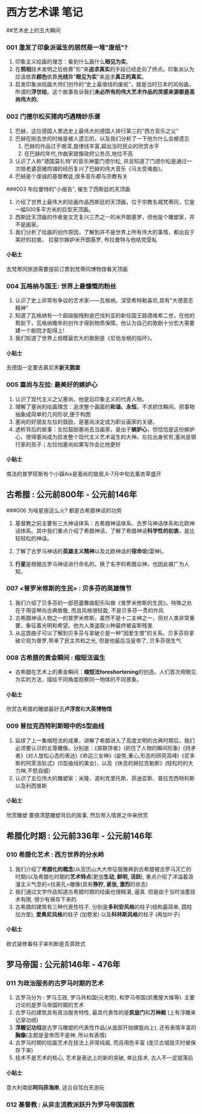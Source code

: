 # 西方艺术课 笔记

##艺术史上的五大瞬间

### 001 激发了印象派诞生的居然是一堆"废纸"?

1. 印象主义绘画的理念：看到什么画什么**眼见为实**。
2. 在**照相**技术发明之后依靠"形"来**追求真实**的手段已经走向了终点。印象派认为应该依靠**颜色**依靠**光线**靠"**眼见为实**"来追求**真正的真实**。
3. 启发印象派绘画大师们创作的“史上最值钱的废纸”，就是当时日本的风俗画，所谓的**浮世绘**。这个故事告诉我们**未必所有的伟大艺术作品的灵感来源都是高尚伟大的**。




### 002 门德尔松买猪肉巧遇精妙乐谱

1. 巴赫，这位德国人票选史上最伟大的德国人排行第三的"西方音乐之父"
2. 巴赫在刚去世的时候是被人遗忘的，以及我们分析了一下他为什么会被遗忘
   1. 巴赫的作品过于艰深,旋律线丰富,超出当时民众的欣赏水平
   2. 在巴赫的年代,作曲家就像政府公务员,地位不高
3. 认识了人称"德国莫扎特"的音乐神童门德尔松, 并且知道了门德尔松是通过一次陪老婆逛猪肉铺的经历复兴了巴赫的伟大音乐《马太受难曲》。
4. 巴赫是个虔诚的基督教徒,很多音乐都与宗教有关



###003 布拉曼特的"小报告", 催生了西斯廷的天顶画 

1. 介绍了世界上最伟大的绘画作品西斯廷的天顶画，位于宗教名城梵蒂冈，它是一幅500多平方米的巨型天顶画。
2. 西斯廷天顶画的作者是文艺复兴三杰之一的米开朗基罗，但他是个雕塑家，并不是画家。
3. 我们分析了绘画的创作原因，了解到并不是世界上所有伟大的事情，都出自于美好的初衷。 拉斐尔嫉妒米开朗基罗, 布拉曼特与他结党营私

#### 小贴士

去梵蒂冈旅游需要提前订票到梵蒂冈博物馆看天顶画



### 004 瓦格纳与国王: 世界上最慷慨的粉丝

1. 认识了史上非常有争议的艺术家——瓦格纳。深受希特勒喜欢,具有"大德意志精神"
2. 知道了瓦格纳有一个超级脑残粉是巴伐利亚的新任国王路德维希二世，在他的帮助下，瓦格纳晚年的创作才得到物质保障。他认为自己的歌剧十分宏大需要建一个剧院才配得上!
3. 我们知道了世界上规模最宏大的歌剧是《尼伯龙根的指环》。

#### 小贴士

去德国一定要去慕尼黑**新天鹅堡**



### 005 塞尚与左拉: 最美好的嫉妒心

1. 认识了现代主义之父塞尚，他是后印象主义的代表人物。
2. 理解了塞尚的绘画理念：追求整个画面的**和谐、永恒**，不求抓住瞬间。把事物抽象成简单的几何形状,便于构图
3. 塞尚的好朋友左拉的鼓励，是塞尚决定成为职业画家的关键。
4. 透析背后的故事：左拉鼓励塞尚去当画家，是出于**嫉妒心**，但恰恰是这份嫉妒心，使得塞尚成为启发整个现代主义艺术诞生的大神。左拉出身贫穷,塞尚是银行家的孩子；左拉怕塞尚如果写作会比他更好

#### 小贴士

南法的普罗旺斯有个小镇Aix是塞尚的故居,6-7月中旬去薰衣草盛开





## 古希腊 : 公元前800年 - 公元前146年

###006 为啥星座这么火? 都是古希腊神话的功劳

1. 基督教之前主要有三大神话体系：古希腊神话体系、古罗马神话体系和北欧神话体系。其中我们重点介绍了希腊神话，了解了希腊神话**科学性的初衷**，是比较轻松的神话。


2. 了解了古罗马神话的**英雄主义精神**以及北欧神话的**宿命论**(雷神)。


3. **行星**是根据古罗马神话进行命名的，换了名字的希腊众神，也因此被广为人知。



### 007 <普罗米修斯的生民> : 贝多芬的英雄情节

1. 我们介绍了贝多芬的一部芭蕾舞曲配乐叫做《普罗米修斯的生民》。特殊之处在于用竖琴向古典致敬, 而且风格很轻盈, 不是贝多芬一贯的作风
2. 古希腊神话人物之一的普罗米修斯，虽然不是十二主神之一，但对人类非常重要，象征着光明和希望。他为人类盗取火种最终被宙斯残害.
3. 从这首曲子可以了解到贝多芬与拿破仑是一种"因爱生恨"的关系。贝多芬将拿破仑视为普罗,带来了民主共和之光, 但是他最后当皇帝了, 贝多芬很生气



### 008 古希腊的黄金瞬间 : 缩短法诞生

- 古希腊在艺术上的黄金瞬间：**缩短法foreshortening**的创造。人们首次用眼见为实的方法，描绘不同角度观察同一物体的不同景象。

#### 小贴士

欣赏古希腊的雕塑最好去**卢浮宫**和**大英博物馆**



### 009 普拉克西特利斯眼中的S型曲线

1. 延续了上一集缩短法的成果，讲解了希腊进入了高度文明的古典时期后，我们必须要认识的五尊雕像。分别是：《掷铁饼者》(抓住了人物的瞬间形象)《持矛者》(对人放松心态的表达)《命运三女神》(姿势,重心,形态的研究高峰)《尼多斯的阿芙洛狄忒》(S型曲线的美女)，以及《休息的赫拉克勒斯》(轻松时的大力神,不怒自威)
2. 认识了五位伟大的雕塑家：米隆、波利克里托斯、菲迪亚斯、普拉克西特利斯以及利西普斯

#### 小贴士

欣赏雕塑 要搞清楚雕塑背后的故事, 然后带入情景之中来欣赏



## 希腊化时期 : 公元前336年 - 公元前146年

### 010 希腊化艺术 : 西方世界的分水岭

1. 我们介绍了**希腊化的概念**(从亚历山大大帝征服雅典到古希腊被古罗马灭亡的时期)以及希腊化时期的**艺术特点**(更加**生动, 鲜明, 活跃**), 重点介绍了洋溢着浪漫主义气息的<拉奥孔>雕像(具有**狰狞, 紧张, 激烈**的状态)
2. 我们通过文学作品知道古希腊时期的绘画也很精湛, 逼真. 但是由于当时油墨技术有限, 很少有保存下来的
3. 古希腊的建筑有三种代表性柱子, 分别是**多利安风格**的柱子(结构最简单, 圆柱加方垫), **爱奥尼风格**的柱子 (加卷发) 以及**科林斯风格**的柱子 (再加叶子)

#### 小贴士

欧式装修看柱子来判断是否真欧式



## 罗马帝国 : 公元前146年 - 476年

### 011 为政治服务的古罗马时期的艺术

1. 古罗马分为 : 罗马王政, 罗马共和国(元老院), 和罗马帝国(凯撒屋大维等). 主要讨论的是罗马帝国时期的艺术
2. 古罗马的建筑具有政治服务特性, 最具代表性的是**凯旋门**和**万神殿** (上有浮雕来记录功绩)
3. **浮雕记功柱**是古罗马雕塑的代表性作品(从底部开始螺旋向上), 还有表情丰富的**胸像**(主题是皇帝而不是神, 所以有表情)
4. 古罗马时期的绘画艺术在技法上非常纯属, 而且用色丰富 (庞贝古城毁灭时被保存下来)
5. 技术不是艺术的核心, 艺术是表达上的新的突破, 单比技术, 古人不一定就落后

#### 小贴士

意大利南部**阿玛菲海岸**, 适合自驾白天游玩



### 012 基督教 : 从非主流教派跃升为罗马帝国国教

